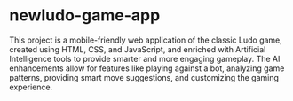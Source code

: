 # newludo-game-app
This project is a mobile-friendly web application of the classic Ludo game, created using HTML, CSS, and JavaScript, and enriched with Artificial Intelligence tools to provide smarter and more engaging gameplay. The AI enhancements allow for features like playing against a bot, analyzing game patterns, providing smart move suggestions, and customizing the gaming experience.

